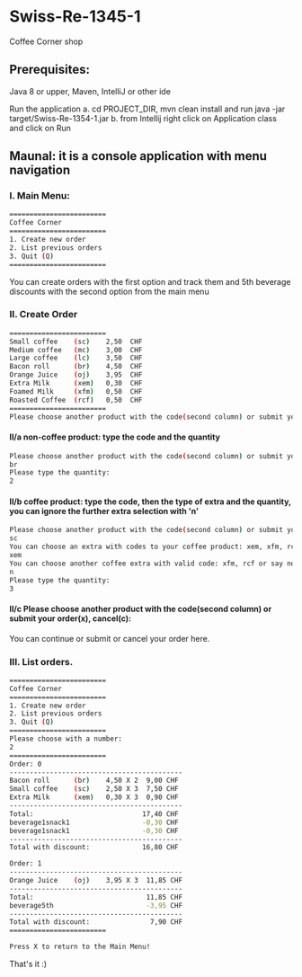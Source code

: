 # Swiss-Re-1345-1
Coffee Corner shop

## Prerequisites:
Java 8 or upper, Maven, IntelliJ or other ide

Run the application
a. cd PROJECT_DIR, mvn clean install and run java -jar target/Swiss-Re-1354-1.jar
b. from Intellij right click on Application class and click on Run

## Maunal: it is a console application with menu navigation

### I. Main Menu:
``` bash
========================
Coffee Corner
========================
1. Create new order
2. List previous orders
3. Quit (Q)
========================
```
You can create orders with the first option and track them and 5th beverage discounts with the second option from the main menu

### II. Create Order
``` bash
========================
Small coffee    (sc)    2,50  CHF
Medium coffee   (mc)    3,00  CHF
Large coffee    (lc)    3,50  CHF
Bacon roll      (br)    4,50  CHF
Orange Juice    (oj)    3,95  CHF
Extra Milk      (xem)   0,30  CHF
Foamed Milk     (xfm)   0,50  CHF
Roasted Coffee  (rcf)   0,50  CHF
========================
Please choose another product with the code(second column) or submit your order(x), cancel(c): 
```

#### II/a non-coffee product: type the code and the quantity
``` bash
Please choose another product with the code(second column) or submit your order(x), cancel(c):
br
Please type the quantity:
2
```

#### II/b coffee product: type the code, then the type of extra and the quantity, you can ignore the further extra selection with 'n' 
``` bash
Please choose another product with the code(second column) or submit your order(x), cancel(c):
sc
You can choose an extra with codes to your coffee product: xem, xfm, rcf or say no(n)
xem
You can choose another coffee extra with valid code: xfm, rcf or say no(n)!
n
Please type the quantity: 
3
```

#### II/c Please choose another product with the code(second column) or submit your order(x), cancel(c): 
You can continue or submit or cancel your order here.

### III. List orders.
``` bash
========================
Coffee Corner
========================
1. Create new order
2. List previous orders
3. Quit (Q)
========================
Please choose with a number: 
2
========================
Order: 0
-------------------------------------------
Bacon roll      (br)    4,50 X 2  9,00 CHF
Small coffee    (sc)    2,50 X 3  7,50 CHF
Extra Milk      (xem)   0,30 X 3  0,90 CHF
-------------------------------------------
Total:                           17,40 CHF 
beverage1snack1                  -0,30 CHF
beverage1snack1                  -0,30 CHF
-------------------------------------------
Total with discount:             16,80 CHF 

Order: 1
-------------------------------------------
Orange Juice    (oj)    3,95 X 3  11,85 CHF
-------------------------------------------
Total:                            11,85 CHF 
beverage5th                       -3,95 CHF
-------------------------------------------
Total with discount:               7,90 CHF 
========================

Press X to return to the Main Menu!
```
That's it :)
